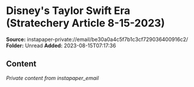# Disney's Taylor Swift Era (Stratechery Article 8-15-2023)

**Source:** instapaper-private://email/be30a0a4c5f7b1c3cf729036400916c2/
**Folder:** Unread
**Added:** 2023-08-15T07:17:36




## Content
*Private content from instapaper_email*
